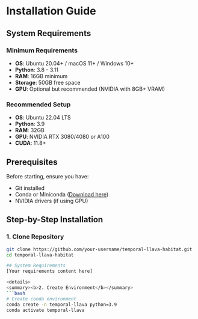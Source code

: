 # Installation Guide

## System Requirements

### Minimum Requirements
- **OS**: Ubuntu 20.04+ / macOS 11+ / Windows 10+
- **Python**: 3.8 - 3.11
- **RAM**: 16GB minimum
- **Storage**: 50GB free space
- **GPU**: Optional but recommended (NVIDIA with 8GB+ VRAM)

### Recommended Setup
- **OS**: Ubuntu 22.04 LTS
- **Python**: 3.9
- **RAM**: 32GB
- **GPU**: NVIDIA RTX 3080/4080 or A100
- **CUDA**: 11.8+

## Prerequisites

Before starting, ensure you have:
- Git installed
- Conda or Miniconda ([Download here](https://docs.conda.io/en/latest/miniconda.html))
- NVIDIA drivers (if using GPU)

## Step-by-Step Installation

### 1. Clone Repository
```bash
git clone https://github.com/your-username/temporal-llava-habitat.git
cd temporal-llava-habitat

## System Requirements
[Your requirements content here]

<details>
<summary><b>2. Create Environment</b></summary>
```bash
# Create conda environment
conda create -n temporal-llava python=3.9
conda activate temporal-llava
